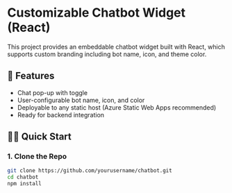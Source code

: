 # Customizable Chatbot Widget (React)

This project provides an embeddable chatbot widget built with React, which supports custom branding including bot name, icon, and theme color.

## 🚀 Features

- Chat pop-up with toggle
- User-configurable bot name, icon, and color
- Deployable to any static host (Azure Static Web Apps recommended)
- Ready for backend integration

## 🧑‍💻 Quick Start

### 1. Clone the Repo

```bash
git clone https://github.com/yourusername/chatbot.git
cd chatbot
npm install